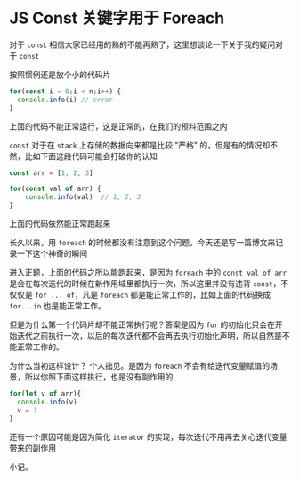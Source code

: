 # JS Const 关键字用于 Foreach

对于 `const` 相信大家已经用的熟的不能再熟了，这里想谈论一下关于我的疑问对于 `const`

按照惯例还是放个小的代码片

```javascript
for(const i = 0;i < n;i++) {
  console.info(i) // error
}
```

上面的代码不能正常运行，这是正常的，在我们的预料范围之内

`const` 对于在 `stack` 上存储的数据向来都是比较 "严格" 的，但是有的情况却不然，比如下面这段代码可能会打破你的认知

```js
const arr = [1, 2, 3]

for(const val of arr) {
	console.info(val)  // 1, 2, 3
}
```

上面的代码依然能正常跑起来

长久以来，用 `foreach` 的时候都没有注意到这个问题，今天还是写一篇博文来记录一下这个神奇的瞬间

进入正题，上面的代码之所以能跑起来，是因为 `foreach` 中的 `const val of arr` 是会在每次迭代的时候在新作用域里都执行一次，所以这里并没有违背 `const`，不仅仅是 `for ... of`，凡是 `foreach` 都是能正常工作的，比如上面的代码换成 `for...in` 也是能正常工作。

但是为什么第一个代码片却不能正常执行呢？答案是因为 `for` 的初始化只会在开始迭代之前执行一次，以后的每次迭代都不会再去执行初始化声明，所以自然是不能正常工作的。

为什么当初这样设计？ 个人拙见。是因为 `foreach` 不会有给迭代变量赋值的场景，所以你照下面这样执行，也是没有副作用的

```js
for(let v of arr){
  console.info(v)
  v = 1
}
```

还有一个原因可能是因为简化 `iterator` 的实现，每次迭代不用再去关心迭代变量带来的副作用

小记。

